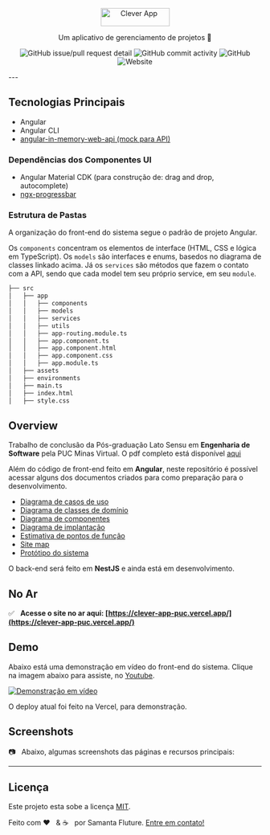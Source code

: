 <p align="center">
  <a href="https://clever-app-puc.vercel.app/">
    <img src="https://github.com/samantafluture/clever-front/blob/main/src/assets/logo.png?raw=true" height="36" width="137" alt="Clever App" />
  </a>
</p>

<p align="center">Um aplicativo de gerenciamento de projetos 🚀 </p>

<div align="center">

![GitHub issue/pull request detail](https://img.shields.io/github/issues/detail/state/samantafluture/clever-front/15?style=for-the-badge)
![GitHub commit activity](https://img.shields.io/github/commit-activity/w/samantafluture/clever-front?style=for-the-badge)
![GitHub](https://img.shields.io/github/license/samantafluture/clever-front?style=for-the-badge)
![Website](https://img.shields.io/website?style=for-the-badge&url=https%3A%2F%2Fclever-app-puc.vercel.app)

</div>
---

## Tecnologias Principais

- Angular
- Angular CLI
- [angular-in-memory-web-api (mock para API)](https://www.npmjs.com/package/angular-in-memory-web-api)

### Dependências dos Componentes UI 

- Angular Material CDK (para construção de: drag and drop, autocomplete)
- [ngx-progressbar](https://www.npmjs.com/package/ngx-progressbar)

### Estrutura de Pastas

A organização do front-end do sistema segue o padrão de projeto Angular.

Os `components` concentram os elementos de interface (HTML, CSS e lógica em TypeScript). Os `models` são interfaces e enums, basedos no diagrama de classes linkado acima. Já os `services` são métodos que fazem o contato com a API, sendo que cada model tem seu próprio service, em seu `module`.

```bash
├── src
│   ├── app
│   │   ├── components
│   │   ├── models
│   │   ├── services
│   │   ├── utils
│   │   ├── app-routing.module.ts
│   │   ├── app.component.ts
│   │   ├── app.component.html
│   │   ├── app.component.css
│   │   ├── app.module.ts
│   ├── assets
│   ├── environments
│   ├── main.ts
│   ├── index.html
│   ├── style.css
```

## Overview

Trabalho de conclusão da Pós-graduação Lato Sensu em **Engenharia de Software** pela PUC Minas Virtual. O pdf completo está disponível [aqui](https://github.com/samantafluture/clever-front/blob/main/info/clever-app-dissertation.pdf)

Além do código de front-end feito em **Angular**, neste repositório é possível acessar alguns dos documentos criados para como preparação para o desenvolvimento.

- [Diagrama de casos de uso](https://github.com/samantafluture/clever-front/blob/main/info/uml-diagrams/use-cases.jpeg)
- [Diagrama de classes de domínio](https://github.com/samantafluture/clever-front/blob/main/info/uml-diagrams/domain-classes.jpeg)
- [Diagrama de componentes](https://github.com/samantafluture/clever-front/blob/main/info/uml-diagrams/components.jpeg)
- [Diagrama de implantação](https://github.com/samantafluture/clever-front/blob/main/info/uml-diagrams/implementation.jpeg)
- [Estimativa de pontos de função](https://github.com/samantafluture/clever-front/blob/main/info/function-point.xlsx)
- [Site map](https://github.com/samantafluture/clever-front/blob/main/info/ux-ui-prototypes/site-map.jpg)
- [Protótipo do sistema](https://github.com/samantafluture/clever-front/blob/main/info/ux-ui-prototypes/wireframe-navegation.jpg)

O back-end será feito em **NestJS** e ainda está em desenvolvimento.

## No Ar 

✅ &nbsp; **Acesse o site no ar aqui: [https://clever-app-puc.vercel.app/](https://clever-app-puc.vercel.app/)**

## Demo 

Abaixo está uma demonstração em vídeo do front-end do sistema. Clique na imagem abaixo para assiste, no [Youtube](https://www.youtube.com/watch?v=r9gBmMNxyPY).

[![Demonstração em vídeo](https://hostmyimg.s3.amazonaws.com/Screen%20Shot%202021-10-16%20at%2015.24.04.png)](https://www.youtube.com/watch?v=r9gBmMNxyPY)

O deploy atual foi feito na Vercel, para demonstração. 

## Screenshots

📷 &nbsp; Abaixo, algumas screenshots das páginas e recursos principais:



---

## Licença

Este projeto esta sobe a licença [MIT](./LICENSE).

Feito com ❤️ &nbsp; & :coffee: &nbsp; por Samanta Fluture. [Entre em contato!](https://www.linkedin.com/in/samantafluture/)
